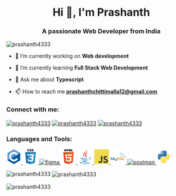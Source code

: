 <h1 align="center">Hi 👋, I'm Prashanth</h1>
<h3 align="center">A passionate Web Developer from India</h3>

<p align="left"> <img src="https://komarev.com/ghpvc/?username=prashanth4333&label=Profile%20views&color=0e75b6&style=flat" alt="prashanth4333" /> </p>

- 🔭 I’m currently working on **Web development**

- 🌱 I’m currently learning **Full Stack Web Development**

- 💬 Ask me about **Typescript**

- 📫 How to reach me **prashanthchittimalla12@gmail.com**

<h3 align="left">Connect with me:</h3>
<p align="left">
<a href="https://linkedin.com/in/prashanth4333" target="blank"><img align="center" src="https://raw.githubusercontent.com/rahuldkjain/github-profile-readme-generator/master/src/images/icons/Social/linked-in-alt.svg" alt="prashanth4333" height="30" width="40" /></a>
<a href="https://instagram.com/prashanth4333" target="blank"><img align="center" src="https://raw.githubusercontent.com/rahuldkjain/github-profile-readme-generator/master/src/images/icons/Social/instagram.svg" alt="prashanth4333" height="30" width="40" /></a>
<a href="https://www.hackerrank.com/prashanth4333" target="blank"><img align="center" src="https://raw.githubusercontent.com/rahuldkjain/github-profile-readme-generator/master/src/images/icons/Social/hackerrank.svg" alt="prashanth4333" height="30" width="40" /></a>
</p>

<h3 align="left">Languages and Tools:</h3>
<p align="left"> <a href="https://www.cprogramming.com/" target="_blank" rel="noreferrer"> <img src="https://raw.githubusercontent.com/devicons/devicon/master/icons/c/c-original.svg" alt="c" width="40" height="40"/> </a> <a href="https://www.w3schools.com/css/" target="_blank" rel="noreferrer"> <img src="https://raw.githubusercontent.com/devicons/devicon/master/icons/css3/css3-original-wordmark.svg" alt="css3" width="40" height="40"/> </a> <a href="https://www.figma.com/" target="_blank" rel="noreferrer"> <img src="https://www.vectorlogo.zone/logos/figma/figma-icon.svg" alt="figma" width="40" height="40"/> </a> <a href="https://www.w3.org/html/" target="_blank" rel="noreferrer"> <img src="https://raw.githubusercontent.com/devicons/devicon/master/icons/html5/html5-original-wordmark.svg" alt="html5" width="40" height="40"/> </a> <a href="https://www.java.com" target="_blank" rel="noreferrer"> <img src="https://raw.githubusercontent.com/devicons/devicon/master/icons/java/java-original.svg" alt="java" width="40" height="40"/> </a> <a href="https://developer.mozilla.org/en-US/docs/Web/JavaScript" target="_blank" rel="noreferrer"> <img src="https://raw.githubusercontent.com/devicons/devicon/master/icons/javascript/javascript-original.svg" alt="javascript" width="40" height="40"/> </a> <a href="https://www.mysql.com/" target="_blank" rel="noreferrer"> <img src="https://raw.githubusercontent.com/devicons/devicon/master/icons/mysql/mysql-original-wordmark.svg" alt="mysql" width="40" height="40"/> </a> <a href="https://postman.com" target="_blank" rel="noreferrer"> <img src="https://www.vectorlogo.zone/logos/getpostman/getpostman-icon.svg" alt="postman" width="40" height="40"/> </a> <a href="https://www.python.org" target="_blank" rel="noreferrer"> <img src="https://raw.githubusercontent.com/devicons/devicon/master/icons/python/python-original.svg" alt="python" width="40" height="40"/> </a> </p>

<p><img align="left" src="https://github-readme-stats.vercel.app/api/top-langs?username=prashanth4333&show_icons=true&locale=en&layout=compact" alt="prashanth4333" /></p>

<p>&nbsp;<img align="center" src="https://github-readme-stats.vercel.app/api?username=prashanth4333&show_icons=true&locale=en" alt="prashanth4333" /></p>

<p><img align="center" src="https://github-readme-streak-stats.herokuapp.com/?user=prashanth4333&" alt="prashanth4333" /></p>
